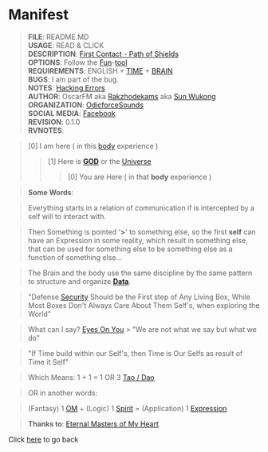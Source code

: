 # Manifest
> **FILE**: README.MD <br>
> **USAGE**: READ & CLICK <br>
> **DESCRIPTION**: [First Contact - Path of Shields](https://odicforcesounds.bandcamp.com/track/first-contact-path-of-shields-2)  <br>
> **OPTIONS**: Follow the [Fun](https://odicforcesounds.bandcamp.com/track/fuck-politic-sex-is-fun-vs-fuck-sex-politic-is-fun)-[tool](https://odicforcesounds.bandcamp.com/track/we-are-tools-objects-of-expression)  <br>
> **REQUIREMENTS**: ENGLISH + [TIME](https://odicforcesounds.bandcamp.com/track/running-out-of-time-no-turning-back) + [BRAIN](https://odicforcesounds.bandcamp.com/track/brain-chilout) <br>
> **BUGS**: I am part of the bug. <br>
> **NOTES**: [Hacking Errors](https://odicforcesounds.bandcamp.com/track/hacking-into-the-error-festival-patch) <br>
> **AUTHOR**: OscarFM aka [Rakzhodekams](https://www.facebook.com/rakzhodekams) aka [Sun Wukong](https://odicforcesounds.bandcamp.com/track/sun-wukong-the-monkey-king) <br>
> **ORGANIZATION**: [OdicforceSounds](https://odicforcesounds.com) <br>
> **SOCIAL MEDIA**: [Facebook](https://www.facebook.com/odicforcesounds) <br> 
> **REVISION**: 0.1.0 <br>
> **RVNOTES**: <br>

> [0] I am here ( in this [body](https://odicforcesounds.bandcamp.com/track/body-answer-common-sense-is-not-intelligence) experience ) <br>
>> [1] Here is **[GOD](https://odicforcesounds.bandcamp.com/track/god-pay-for-love)** or the [Universe](https://odicforcesounds.bandcamp.com/track/feel-the-night-feel-the-universe) <br>
>>> [0] You are Here ( in that **body** experience ) <br>

> **Some Words**: <br>

> Everything starts in a relation of communication if is intercepted by a self will to interact with. <br> 

> Then Something is pointed '**>**' to something else, so the first **self** can have an Expression in some reality, which result in something else, that can be used for something else to be something else as a function of something else... <br>

> The Brain and the body use the same discipline by the same pattern to structure and organize **[Data](https://odicforcesounds.bandcamp.com/track/data-objects-and-functions)**. <br>

> "Defense [Security](https://odicforcesounds.bandcamp.com/track/we-dont-need-security-but-functionality) Should be the First step of Any Living Box, While Most Boxes Don't Always Care About Them Self's, when exploring the World" <br>

> What can I say? [Eyes On You](https://wiki.odicforcesounds.com/art/#/eyes/on/you/) > "We are not what we say but what we do" <br>

> "If Time build within our Self's, then Time is Our Selfs as result of Time it Self"

> Which Means: 1 + 1 = 1 OR 3 [Tao / Dao](https://wiki.odicforcesounds.com/art/pages/Dao/index.html)

> OR in another words: <br>

> (Fantasy) 1 [OM](https://wiki.odicforcesounds.com/art/#/three/you/tell/me) + (Logic) 1 [Spirit](https://wiki.odicforcesounds.com/art/#/secret/responsability/exposed) = (Application) 1 [Expression](https://wiki.odicforcesounds.com/art/#/expression) <br>

> **Thanks to**: [Eternal Masters of My Heart](https://odicforcesounds.bandcamp.com/track/eternal-masters-of-my-heart-goodbye) <br>

Click [here](./README.md) to go back
